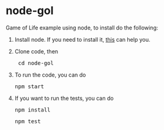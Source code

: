 node-gol
========
<p>Game of Life example using node, to install do the following:</p>
  <ol>
    <li><p>Install node. If you need to install it, <a href="https://gist.github.com/isaacs/579814">this</a> 
        can help you.</p></li>
    <li><p>Clone code, then <pre> cd node-gol </pre></p></li>
    <li><p>To run the code, you can do <pre>npm start</pre></p></li>
    <li><p>If you want to run the tests, you can do <pre>npm install</pre><pre>npm test</pre></p></li>
  </ol>
    
 
